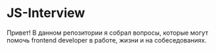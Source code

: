 # JS-Interview

<p>Привет! В данном репозитории я собрал вопросы, которые могут помочь frontend developer в работе, жизни и на собеседованиях.</p>

